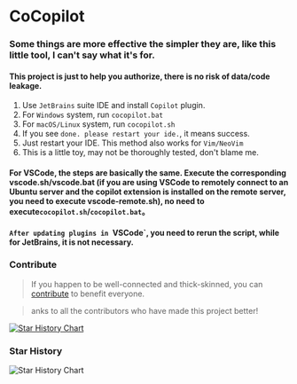 # CoCopilot

### Some things are more effective the simpler they are, like this little tool, I can't say what it's for.

####  This project is just to help you authorize, there is no risk of data/code leakage.


1. Use `JetBrains` suite IDE and install `Copilot` plugin.
2. For `Windows` system, run `cocopilot.bat`
3. For `macOS/Linux` system, run `cocopilot.sh`
4. If you see `done. please restart your ide.`, it means success.
5. Just restart your IDE. This method also works for `Vim/NeoVim`
6. This is a little toy, may not be thoroughly tested, don't blame me.


#### For VSCode, the steps are basically the same. Execute the corresponding vscode.sh/vscode.bat (if you are using VSCode to remotely connect to an Ubuntu server and the copilot extension is installed on the remote server, you need to execute vscode-remote.sh), **no need to execute**`cocopilot.sh`/`cocopilot.bat`。
#### `After updating plugins in `VSCode`, you need to rerun the script, while for JetBrains, it is not necessary.


### Contribute

> If you happen to be well-connected and thick-skinned, you can [contribute](https://zhile.io/contribute-copilot-token) to benefit everyone.

> anks to all the contributors who have made this project better!

[![Star History Chart](https://contrib.rocks/image?repo=pengzhile/cocopilot)](https://github.com/pengzhile/cocopilot/graphs/contributors)

### Star History 

![Star History Chart](https://api.star-history.com/svg?repos=pengzhile/cocopilot&type=Date)

